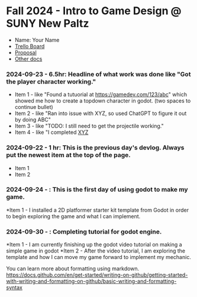 # Fall 2024 - Intro to Game Design @ SUNY New Paltz
* Name: Your Name
* [Trello Board](https://trello.com/b/4XXSTzDK/new-paltz-game-design-final-project-template)
* [Proposal](proposal.pdf)
* [Other docs](todo)

### 2024-09-23 - 6.5hr: Headline of what work was done like "Got the player character working."
* Item 1 - like "Found a tutuorial at https://gamedev.com/123/abc" which showed me how to create a
  topdown character in godot. (two spaces to continue bullet)
* Item 2 - like "Ran into issue with XYZ, so used ChatGPT to figure it out by doing ABC"
* Item 3 - like "TODO: I still need to get the projectile working."
* Item 4 - like "I completed [XYZ](some-link-to-ticket)

### 2024-09-22 - 1 hr: This is the previous day's devlog. Always put the newest item at the top of the page.
* Item 1
* Item 2

### 2024-09-24 - : This is the first day of using godot to make my game.
*Item 1 - I installed a 2D platformer starter kit template from Godot in order to begin exploring the game and what I can implement.


### 2024-09-30 - : Completing tutorial for godot engine.
*Item 1 - I am currently finishing up the godot video tutorial on making a simple game in godot
*Item 2 - After the video tutorial, I am exploring the template and how I can move my game forward to implement my mechanic.

  You can learn more about formatting using markdown.
https://docs.github.com/en/get-started/writing-on-github/getting-started-with-writing-and-formatting-on-github/basic-writing-and-formatting-syntax
